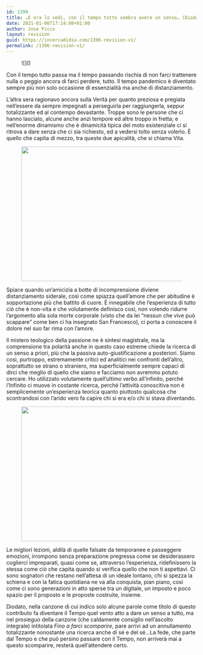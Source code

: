 ```yaml
---
id: 1399
title: …E ora lo vedi, con il tempo tutto sembra avere un senso… (Diodato dixit)
date: 2021-01-06T17:14:08+01:00
author: Jose Picco
layout: revision
guid: https://incercadidio.com/1396-revision-v1/
permalink: /1396-revision-v1/
---
```

<figure class="wp-block-image">![]()</figure> 

Con il tempo tutto passa ma il tempo passando rischia di non farci trattenere nulla o peggio ancora di farci perdere, tutto. Il tempo pandemico è diventato sempre più non solo occasione di essenzialità ma anche di distanziamento. 

L’altra sera ragionavo ancora sulla Verità per quanto preziosa e pregiata nell’essere da sempre impegnati a perseguirla per raggiungerla, seppur totalizzante ed al contempo devastante. Troppe sono le persone che ci hanno lasciato, alcune anche anzi tempore ed altre troppo in fretta; e nell’enorme dinamismo che è dinamicità tipica del moto esistenziale ci si ritrova a dare senza che ci sia richiesto, ed a vedersi tolto senza volerlo. È quello che capita di mezzo, tra queste due apicalità, che si chiama Vita.<figure class="wp-block-image size-large is-resized">

<img src="https://incercadidio.com/wp-content/uploads/2021/01/6.jpg" alt="" class="wp-image-1397" width="804" height="355" srcset="https://incercadidio.com/wp-content/uploads/2021/01/6.jpg 421w, https://incercadidio.com/wp-content/uploads/2021/01/6-300x133.jpg 300w" sizes="(max-width: 804px) 100vw, 804px" /> </figure> 

Spiace quando un’amicizia a botte di incomprensione diviene distanziamento siderale, così come spiazza quell’amore che per abitudine è sopportazione più che battito di cuore. È innegabile che l’esperienza di tutto ciò che è non-vita e che volutamente definisco così, non volendo ridurre l’argomento alla sola morte corporale (visto che da lei “nessun che vive può scappare” come ben ci ha insegnato San Francesco), ci porta a conoscere il dolore nel suo far rima con l’amore. 

Il mistero teologico della passione ne è sintesi magistrale, ma la comprensione tra polarità anche in questo caso estreme chiede la ricerca di un senso a priori, più che la passiva auto-giustificazione a posteriori. Siamo così, purtroppo, estremamente critici ed analitici nei confronti dell’altro, soprattutto se strano o straniero, ma superficialmente sempre capaci di dirci che meglio di quello che siamo e facciamo non avremmo potuto cercare. Ho utilizzato volutamente quell’ultimo verbo all’infinito, perché l’Infinito ci muove in costante ricerca, perché l’attività conoscitiva non è semplicemente un’esperienza teorica quanto piuttosto qualcosa che scontrandosi con l’arido vero fa capire chi si era e/o chi si stava diventando. <figure class="wp-block-image size-large is-resized">

<img src="https://incercadidio.com/wp-content/uploads/2021/01/7.jpg" alt="" class="wp-image-1398" width="803" height="355" srcset="https://incercadidio.com/wp-content/uploads/2021/01/7.jpg 421w, https://incercadidio.com/wp-content/uploads/2021/01/7-300x133.jpg 300w" sizes="(max-width: 803px) 100vw, 803px" /> </figure> 

Le migliori lezioni, aldilà di quelle falsate da temporanee e passeggere emozioni, irrompono senza preparazione pregressa come se desiderassero coglierci impreparati, quasi come se, attraverso l’esperienza, ridefinissero la stessa come ciò che capita quando si verifica quello che non ti aspettavi. Ci sono sognatori che restano nell’attesa di un ideale lontano, chi si spezza la schiena e con la fatica quotidiana ne va alla conquista, pian piano, così come ci sono generazioni in atto sperse tra un digitale, un imposto e poco spazio per il proposto e le proposte costruite, insieme. 

Diodato, nella canzone di cui indico solo alcune parole come titolo di questo contributo fa diventare il Tempo quel vento atto a dare un senso a tutto, ma nel prosieguo della canzone (che caldamente consiglio nell’ascolto integrale) intitolata _Fino a farci scomparire_, pare arrivi ad un annullamento totalizzante nonostante una ricerca anche di sé e del sé…La fede, che parte dal Tempo e che può persino passare con il Tempo, non arriverà mai a questo scomparire, resterà quell’attendere certo.